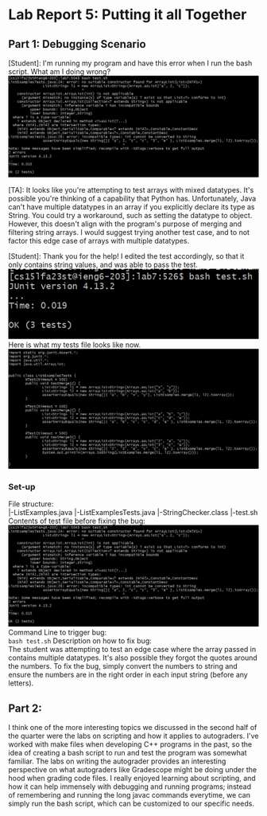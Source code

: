 # Lab Report 5: Putting it all Together

## Part 1: Debugging Scenario
[Student]: I'm running my program and have this error when I run the bash script. What am I doing wrong?
![Image](./report5/error.png)  

[TA]: It looks like you're attempting to test arrays with mixed datatypes. It's possible you're thinking of a capability that Python has. Unfortunately, Java can't have multiple datatypes in an array if you explicitly declare its type as String. You could try a workaround, such as setting the datatype to object. However, this doesn't align with the program's purpose of merging and filtering string arrays. I would suggest trying another test case, and to not factor this edge case of arrays with multiple datatypes.   

[Student]: Thank you for the help! I edited the test accordingly, so that it only contains string values, and was able to pass the test.  
![Image](./report5/pass.png)  
Here is what my tests file looks like now. 
![Image](./report5/afterTests.png)  

### Set-up
File structure:  
|-ListExamples.java
|-ListExamplesTests.java
|-StringChecker.class
|-test.sh
Contents of test file before fixing the bug:
![Image](./report5/error.png)  
Command Line to trigger bug:  
```bash test.sh```
Description on how to fix bug:   
The student was attempting to test an edge case where the array passed in contains multiple datatypes. It's also possible they forgot the quotes around the numbers. To fix the bug, simply convert the numbers to string and ensure the numbers are in the right order in each input string (before any letters).

## Part 2:
I think one of the more interesting topics we discussed in the second half of the quarter were the labs on scripting and how it applies to autograders. I've worked with make files when developing C++ programs in the past, so the idea of creating a bash script to run and test the program was somewhat familiar. The labs on writing the autograder provides an interesting perspective on what autograders like Gradescope might be doing under the hood when grading code files. I really enjoyed learning about scripting, and how it can help immensely with debugging and running programs; instead of remembering and running the long javac commands everytime, we can simply run the bash script, which can be customized to our specific needs. 
